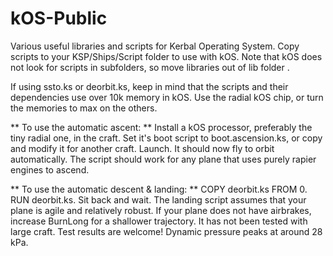 # kOS-Public
Various useful libraries and scripts for Kerbal Operating System.  Copy scripts to your KSP/Ships/Script folder to use with kOS.  Note that kOS does not look for scripts in subfolders, so move libraries out of lib folder .

If using ssto.ks or deorbit.ks, keep in mind that the scripts and their dependencies use over 10k memory in kOS.  Use the radial kOS chip, or turn the memories to max on the others.

** To use the automatic ascent: **
Install a kOS processor, preferably the tiny radial one, in the craft.
Set it's boot script to boot.ascension.ks, or copy and modify it for another craft.
Launch.  It should now fly to orbit automatically.
The script should work for any plane that uses purely rapier engines to ascend.


** To use the automatic descent & landing: **
COPY deorbit.ks FROM 0.
RUN deorbit.ks.
Sit back and wait.
The landing script assumes that your plane is agile and relatively robust.
If your plane does not have airbrakes, increase BurnLong for a shallower trajectory.
It has not been tested with large craft.  Test results are welcome!
Dynamic pressure peaks at around 28 kPa.
